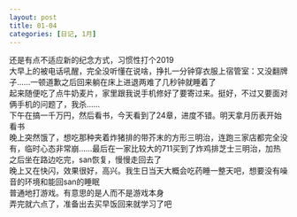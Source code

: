 ```yaml
---
layout: post
title: 01-04
categories: [日记, 1月]
---
```


还是有点不适应新的纪念方式，习惯性打个2019  
大早上的被电话吼醒，完全没听懂在说啥，挣扎一分钟穿衣服上宿管室：又没翻牌子……一顿道歉之后回来躺在床上进退两难了几秒钟就睡着了  
起来随便吃了点牛奶麦片，家里跟我说手机修好了要寄过来。挺好，不过又要面对俩手机的问题了，我杀……  
下午在搞一千万円，然后看书，今天看到了24章，进度不错。明天拿月历表开始看书  
晚上突然饿了，想吃那种夹着炸猪排的带芥末的方形三明治，连跑三家店都完全没有，临时心态非常崩……最后在一家比较大的711买到了炸鸡排芝士三明治，加热之后坐在路边吃完，san恢复，慢慢走回去了  
晚上又在快闪，效果很好，高兴。我生日当天大概会吃药睡一整天吧，想要没有噪音的环境和能回san的睡眠  
普通地打游戏。有意思的是人而不是游戏本身  
弄完就六点了，准备出去买早饭回来就学习了吧  
